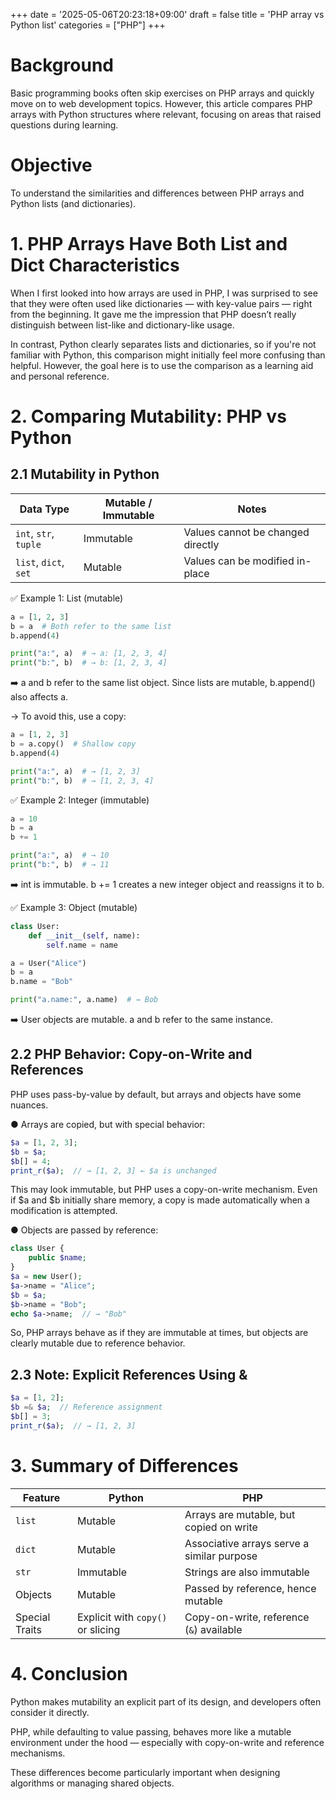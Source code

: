 +++
date = '2025-05-06T20:23:18+09:00'
draft = false
title = 'PHP array vs Python list'
categories = ["PHP"]
+++

# Background
Basic programming books often skip exercises on PHP arrays and quickly move on to web development topics. However, this article compares PHP arrays with Python structures where relevant, focusing on areas that raised questions during learning.

# Objective
To understand the similarities and differences between PHP arrays and Python lists (and dictionaries).

# 1. PHP Arrays Have Both List and Dict Characteristics

When I first looked into how arrays are used in PHP, I was surprised to see that they were often used like dictionaries — with key-value pairs — right from the beginning.
It gave me the impression that PHP doesn’t really distinguish between list-like and dictionary-like usage.

In contrast, Python clearly separates lists and dictionaries, so if you're not familiar with Python, this comparison might initially feel more confusing than helpful.
However, the goal here is to use the comparison as a learning aid and personal reference.


# 2. Comparing Mutability: PHP vs Python

## 2.1 Mutability in Python

| Data Type              | Mutable / Immutable | Notes                               |
|------------------------|---------------------|--------------------------------------|
| `int`, `str`, `tuple`  | Immutable            | Values cannot be changed directly    |
| `list`, `dict`, `set`  | Mutable              | Values can be modified in-place      |

✅ Example 1: List (mutable)

```python
a = [1, 2, 3]
b = a  # Both refer to the same list
b.append(4)

print("a:", a)  # → a: [1, 2, 3, 4]
print("b:", b)  # → b: [1, 2, 3, 4]
```

➡️ a and b refer to the same list object. Since lists are mutable, b.append() also affects a.

→ To avoid this, use a copy:

```python
a = [1, 2, 3]
b = a.copy()  # Shallow copy
b.append(4)

print("a:", a)  # → [1, 2, 3]
print("b:", b)  # → [1, 2, 3, 4]
```

✅ Example 2: Integer (immutable)


```python
a = 10
b = a
b += 1

print("a:", a)  # → 10
print("b:", b)  # → 11
```

➡️ int is immutable. b += 1 creates a new integer object and reassigns it to b.

✅ Example 3: Object (mutable)

```python
class User:
    def __init__(self, name):
        self.name = name

a = User("Alice")
b = a
b.name = "Bob"

print("a.name:", a.name)  # → Bob
```

➡️ User objects are mutable. a and b refer to the same instance.


## 2.2 PHP Behavior: Copy-on-Write and References
PHP uses pass-by-value by default, but arrays and objects have some nuances.

● Arrays are copied, but with special behavior:

```php
$a = [1, 2, 3];
$b = $a;
$b[] = 4;
print_r($a);  // → [1, 2, 3] ← $a is unchanged
```

This may look immutable, but PHP uses a copy-on-write mechanism. Even if $a and $b initially share memory, a copy is made automatically when a modification is attempted.

● Objects are passed by reference:

```php
class User {
    public $name;
}
$a = new User();
$a->name = "Alice";
$b = $a;
$b->name = "Bob";
echo $a->name;  // → "Bob"
```

So, PHP arrays behave as if they are immutable at times, but objects are clearly mutable due to reference behavior.


## 2.3 Note: Explicit References Using &

```php
$a = [1, 2];
$b =& $a;  // Reference assignment
$b[] = 3;
print_r($a);  // → [1, 2, 3]
```


# 3. Summary of Differences

| Feature        | Python                            | PHP                                          |
|----------------|------------------------------------|-----------------------------------------------|
| `list`         | Mutable                            | Arrays are mutable, but copied on write       |
| `dict`         | Mutable                            | Associative arrays serve a similar purpose    |
| `str`          | Immutable                          | Strings are also immutable                    |
| Objects        | Mutable                            | Passed by reference, hence mutable            |
| Special Traits | Explicit with `copy()` or slicing  | Copy-on-write, reference (`&`) available      |



# 4. Conclusion
Python makes mutability an explicit part of its design, and developers often consider it directly.

PHP, while defaulting to value passing, behaves more like a mutable environment under the hood — especially with copy-on-write and reference mechanisms.

These differences become particularly important when designing algorithms or managing shared objects.





